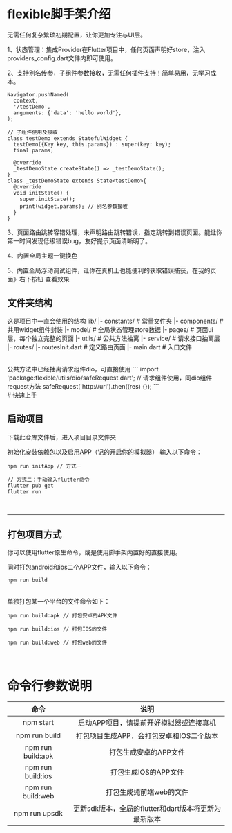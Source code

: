 # flexible脚手架介绍

无需任何复杂繁琐初期配置，让你更加专注与UI层。

1、状态管理：集成Provider在Flutter项目中，任何页面声明好store，注入providers_config.dart文件内即可使用。

2、支持别名传参，子组件参数接收，无需任何插件支持！简单易用，无学习成本。
```
Navigator.pushNamed(
  context,
  '/testDemo',
  arguments: {'data': 'hello world'},
);

// 子组件使用及接收
class testDemo extends StatefulWidget {
  testDemo({Key key, this.params}) : super(key: key);
  final params;

  @override
  _testDemoState createState() => _testDemoState();
}
class _testDemoState extends State<testDemo>{
  @override
  void initState() {
    super.initState();
    print(widget.params); // 别名参数接收
  }
}
```

3、页面路由跳转容错处理，未声明路由跳转错误，指定跳转到错误页面。能让你第一时间发现低级错误bug，友好提示页面清晰明了。

4、内置全局主题一键换色

5、内置全局浮动调试组件，让你在真机上也能便利的获取错误捕获，在我的页面》右下按钮 查看效果




## 文件夹结构
这是项目中一直会使用的结构
    lib/
    |- constants/ # 常量文件夹
    |- components/ # 共用widget组件封装
    |- model/ # 全局状态管理store数据
    |- pages/ # 页面ui层，每个独立完整的页面
    |- utils/ # 公共方法抽离
    |- service/ # 请求接口抽离层
    |- routes/
      |- routesInit.dart # 定义路由页面
    |- main.dart # 入口文件

<br/>
公共方法中已经抽离请求组件dio，可直接使用
```
import 'package:flexible/utils/dio/safeRequest.dart';
// 请求组件使用，同dio组件request方法
safeRequest('http://url').then((res) {});
```

<br/>
# 快速上手

## 启动项目
下载此仓库文件后，进入项目目录文件夹

初始化安装依赖包以及启用APP（记的开启你的模拟器）
输入以下命令：
```
npm run initApp // 方式一

// 方式二：手动输入flutter命令
flutter pub get
flutter run
```
<br/>

----------

## 打包项目方式
你可以使用flutter原生命令，或是使用脚手架内置好的直接使用。

同时打包android和ios二个APP文件，输入以下命令：

```
npm run build
```

<br/>
单独打包某一个平台的文件命令如下：

```
npm run build:apk // 打包安卓的APK文件

npm run build:ios // 打包IOS的文件

npm run build:web // 打包web的文件
```

<br>

# 命令行参数说明

|       命令        |                         说明                         |
| :---------------: | :--------------------------------------------------: |
|     npm start     |       启动APP项目，请提前开好模拟器或连接真机        |
|   npm run build   |       打包项目生成APP，会打包安卓和IOS二个版本       |
| npm run build:apk |                打包生成安卓的APP文件                 |
| npm run build:ios |                 打包生成IOS的APP文件                 |
| npm run build:web |               打包生成纯前端web的文件                |
|   npm run upsdk   | 更新sdk版本，全局的flutter和dart版本将更新为最新版本 |
